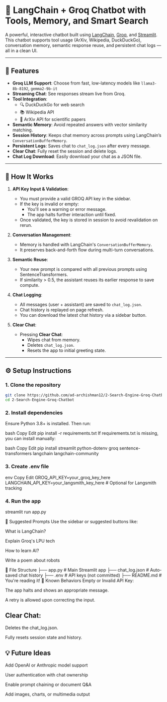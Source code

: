 # 🤖 LangChain + Groq Chatbot with Tools, Memory, and Smart Search

A powerful, interactive chatbot built using [LangChain](https://www.langchain.com/), [Groq](https://groq.com/), and [Streamlit](https://streamlit.io/). This chatbot supports tool usage (ArXiv, Wikipedia, DuckDuckGo), conversation memory, semantic response reuse, and persistent chat logs — all in a clean UI.

---

## 🚀 Features

- **Groq LLM Support**: Choose from fast, low-latency models like `llama3-8b-8192`, `gemma2-9b-it`
- **Streaming Chat**: See responses stream live from Groq.
- **Tool Integration**: 
  - 🔍 DuckDuckGo for web search  
  - 📚 Wikipedia API  
  - 📄 ArXiv API for scientific papers
- **Semantic Memory**: Avoid repeated answers with vector similarity matching.
- **Session History**: Keeps chat memory across prompts using LangChain’s `ConversationBufferMemory`.
- **Persistent Logs**: Saves chat to `chat_log.json` after every message.
- **Clear Chat**: Fully reset the session and delete logs.
- **Chat Log Download**: Easily download your chat as a JSON file.

---

## 🧠 How It Works

1. **API Key Input & Validation**:
   - You must provide a valid GROQ API key in the sidebar.
   - If the key is invalid or empty:
     - You'll see a warning or error message.
     - The app halts further interaction until fixed.
   - Once validated, the key is stored in session to avoid revalidation on rerun.

2. **Conversation Management**:
   - Memory is handled with LangChain's `ConversationBufferMemory`.
   - It preserves back-and-forth flow during multi-turn conversations.

3. **Semantic Reuse**:
   - Your new prompt is compared with all previous prompts using SentenceTransformers.
   - If similarity > 0.5, the assistant reuses its earlier response to save compute.

4. **Chat Logging**:
   - All messages (user + assistant) are saved to `chat_log.json`.
   - Chat history is replayed on page refresh.
   - You can download the latest chat history via a sidebar button.

5. **Clear Chat**:
   - Pressing **Clear Chat**:
     - Wipes chat from memory.
     - Deletes `chat_log.json`.
     - Resets the app to initial greeting state.

---

## ⚙️ Setup Instructions

### 1. Clone the repository

```bash
git clone https://github.com/ad-archishman12/2-Search-Engine-Groq-Chatbot.git
cd 2-Search-Engine-Groq-Chatbot
```

### 2. Install dependencies
Ensure Python 3.8+ is installed. Then run:

bash
Copy
Edit
pip install -r requirements.txt
If requirements.txt is missing, you can install manually:

bash
Copy
Edit
pip install streamlit python-dotenv groq sentence-transformers langchain langchain-community

### 3. Create .env file
env
Copy
Edit
GROQ_API_KEY=your_groq_key_here
LANGCHAIN_API_KEY=your_langsmith_key_here  # Optional for Langsmith tracking

### 4. Run the app
streamlit run app.py

📝 Suggested Prompts
Use the sidebar or suggested buttons like:

What is LangChain?

Explain Groq's LPU tech

How to learn AI?

Write a poem about robots

📂 File Structure
├── app.py               # Main Streamlit app
├── chat_log.json        # Auto-saved chat history
├── .env                 # API keys (not committed)
├── README.md            # You're reading it!
🛑 Known Behaviors
Empty or Invalid API Key:

The app halts and shows an appropriate message.

A retry is allowed upon correcting the input.

## Clear Chat:
Deletes the chat_log.json.

Fully resets session state and history.

## 💡 Future Ideas
Add OpenAI or Anthropic model support

User authentication with chat ownership

Enable prompt chaining or document Q&A

Add images, charts, or multimedia output
